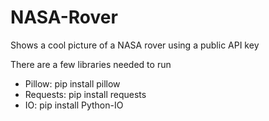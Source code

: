# NASA-Rover
Shows a cool picture of a NASA rover using a public API key

There are a few libraries needed to run
- Pillow: pip install pillow
- Requests: pip install requests
- IO: pip install Python-IO

